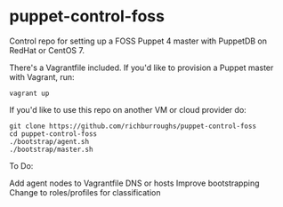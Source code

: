 # puppet-control-foss
Control repo for setting up a FOSS Puppet 4 master with PuppetDB on RedHat or
CentOS 7.

There's a Vagrantfile included. If you'd like to provision a Puppet master
with Vagrant, run:

```
vagrant up
```

If you'd like to use this repo on another VM or cloud provider do:

```
git clone https://github.com/richburroughs/puppet-control-foss
cd puppet-control-foss
./bootstrap/agent.sh
./bootstrap/master.sh
```

To Do:

Add agent nodes to Vagrantfile
DNS or hosts
Improve bootstrapping
Change to roles/profiles for classification
